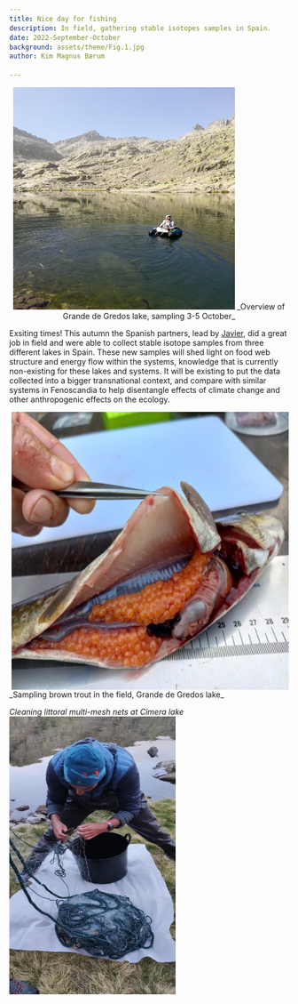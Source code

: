 ```yaml
---
title: Nice day for fishing
description: In field, gathering stable isotopes samples in Spain.  
date: 2022-September-October
background: assets/theme/Fig.1.jpg
author: Kim Magnus Bærum

---
```

<p align="center">
<img src="https://github.com/kimmagnusb/FreshRestore/blob/main/assets/theme/Fig.4.jpg?raw=true" width="400" height="400">
_Overview of Grande de Gredos lake, sampling 3-5 October_
</p>

Exsiting times! This autumn the Spanish partners, lead by [Javier](https://kimmagnusb.github.io/FreshRestore/team/#Javier+S%C3%A1nchez+Hern%C3%A1ndez), did a great job in field and were able to collect stable isotope samples from three different lakes in Spain.
These new samples will shed light on food web structure and energy flow within the systems, knowledge that is currently non-existing for these lakes and systems. It will be existing to put the data collected into a bigger transnational context, and compare with similar systems in Fenoscandia to help disentangle effects of climate change and other anthropogenic effects on the ecology.

<img align="right" src="https://github.com/kimmagnusb/FreshRestore/blob/main/assets/theme/Fig.5.jpg?raw=true" width="500" height="500">
_Sampling brown trout in the field, Grande de Gredos lake_

_Cleaning littoral multi-mesh nets at Cimera lake_
<img align="left" src="https://github.com/kimmagnusb/FreshRestore/blob/main/assets/theme/Fig.9.jpg?raw=true" width="300" height="500">

